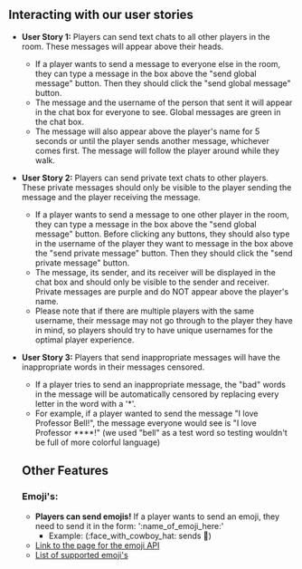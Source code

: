 ## Interacting with our user stories

- **User Story 1:** Players can send text chats to all other players in the room. These messages will appear above their heads.
  - If a player wants to send a message to everyone else in the room, they can type a message in the box above the "send global message" button. Then they should click the "send global message" button.
  - The message and the username of the person that sent it will appear in the chat box for everyone to see. Global messages are green in the chat box.
  - The message will also appear above the player's name for 5 seconds or until the player sends another message, whichever comes first. The message will follow the player around while they walk.
- **User Story 2:** Players can send private text chats to other players. These private messages should only be visible to the player sending the message and the player receiving the message.
  - If a player wants to send a message to one other player in the room, they can type a message in the box above the "send global message" button. Before clicking any buttons, they should also type in the username of the player they want to message in the box above the "send private message" button. Then they should click the "send private message" button.
  - The message, its sender, and its receiver will be displayed in the chat box and should only be visible to the sender and receiver. Private messages are purple and do NOT appear above the player's name.
  - Please note that if there are multiple players with the same username, their message may not go through to the player they have in mind, so players should try to have unique usernames for the optimal player experience.
- **User Story 3:** Players that send inappropriate messages will have the inappropriate words in their messages censored.

  - If a player tries to send an inappropriate message, the "bad" words in the message will be automatically censored by replacing every letter in the word with a '\*'.
  - For example, if a player wanted to send the message "I love Professor Bell!", the message everyone would see is "I love Professor \*\*\*\*!" (we used "bell" as a test word so testing wouldn't be full of more colorful language)

  ## Other Features

  ### Emoji's:

  - **Players can send emojis!** If a player wants to send an emoji, they need to send it in the form: ':name_of_emoji_here:'
    - Example: (:face_with_cowboy_hat: sends 🤠)
  - [Link to the page for the emoji API](https://github.com/omnidan/node-emoji/blob/master/README.md)
  - [List of supported emoji's](https://raw.githubusercontent.com/omnidan/node-emoji/master/lib/emoji.json)
